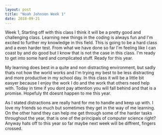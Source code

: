 ```yaml
---
layout: post
title: "Noah Johnson Week 1"
date: 2018-09-21
---
```


Week 1,
   Starting off with this class I think it will be a pretty good and challenging class. Learning new things in the coding is always fun and I'm excited to further my knowledge in this field. This is going to be a hard class and a even harder test. From what we have done so far I'm feeling like I can coast by and do good but I know that is not the case in this class. I'm ready to get into some hard and complicated stuff. Ready for this year.
   
   My learning does best in a quite and non distracting environment, but sadly thats not how the world works and I'm trying my best to be less distracting and more productive in my school day. In this class it will be a little bit easyer because I enjoy the work I do and the work that others need help with. Today in time if you dont pay attention you will fall behind and that is a promise. Hopefuly tht doesnt happen to me this year. 
   
   As I stated distractions are really hard for me to handle and keep up with. I love my friends so much but sometimes they get in the way of me learning. On the other hand they can help me get through some of the harder tasks throughout the year, that is one of the principals of computer science right? Anyway hats off to this year so far maybe next week will be diffrent, fingers crossed.
